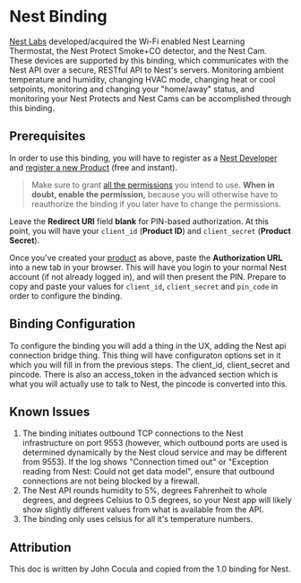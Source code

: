 # Nest Binding

[Nest Labs](https://nest.com/) developed/acquired the Wi-Fi enabled Nest Learning Thermostat, the Nest Protect Smoke+CO detector, and the Nest Cam.  These devices are supported by this binding, which communicates with the Nest API over a secure, RESTful API to Nest's servers. Monitoring ambient temperature and humidity, changing HVAC mode, changing heat or cool setpoints, monitoring and changing your "home/away" status, and monitoring your Nest Protects and Nest Cams can be accomplished through this binding.

## Prerequisites

In order to use this binding, you will have to register as a [Nest Developer](https://developer.nest.com/) and [register a new Product](https://developer.nest.com/products/new) (free and instant).

> Make sure to grant [all the permissions](https://developers.nest.com/documentation/cloud/permissions-overview#available-permissions) you intend to use.  **When in doubt, enable the permission,** because you will otherwise have to reauthorize the binding if you later have to change the permissions.  

Leave the **Redirect URI** field **blank** for PIN-based authorization. At this point, you will have your `client_id` (**Product ID**) and `client_secret` (**Product Secret**).

Once you've created your [product](https://developer.nest.com/products) as above, paste the **Authorization URL** into a new tab in your browser.  This will have you login to your normal Nest account (if not already logged in), and will then present the PIN.  Prepare to copy and paste your values for `client_id`, `client_secret` and `pin_code` in order to configure the binding.

## Binding Configuration

To configure the binding you will add a thing in the UX, adding the Nest api connection bridge thing.  This thing will have configuraton options set in it which you will fill in
from the previous steps.  The client_id, client_secret and pincode.  There is also an access_token in the advanced section which is what you will actually use to talk to Nest, the pincode is converted into this.

## Known Issues

1. The binding initiates outbound TCP connections to the Nest infrastructure on port 9553 (however, which outbound ports are used is determined dynamically by the Nest cloud service and may be different from 9553). If the log shows "Connection timed out" or "Exception reading from Nest: Could not get data model", ensure that outbound connections are not being blocked by a firewall.
2. The Nest API rounds humidity to 5%, degrees Fahrenheit to whole degrees, and degrees Celsius to 0.5 degrees, so your Nest app will likely show slightly different values from what is available from the API.
3. The binding only uses celsius for all it's temperature numbers.

## Attribution

This doc is written by John Cocula and copied from the 1.0 binding for Nest.
